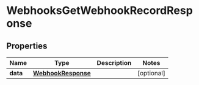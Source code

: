 

# WebhooksGetWebhookRecordResponse


## Properties

| Name | Type | Description | Notes |
|------------ | ------------- | ------------- | -------------|
|**data** | [**WebhookResponse**](WebhookResponse.md) |  |  [optional] |



